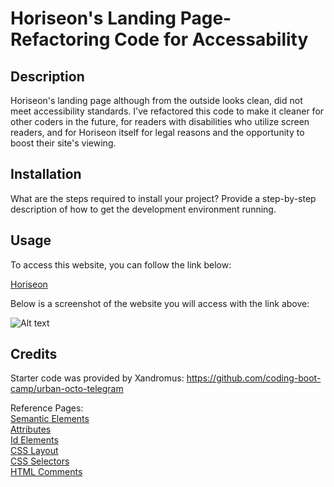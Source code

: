 # Horiseon's Landing Page-Refactoring Code for Accessability

## Description

Horiseon's landing page although from the outside looks clean, did not meet accessibility standards. I've refactored this code to make it cleaner for other coders in the future, for readers with disabilities who utilize screen readers, and for Horiseon itself for legal reasons and the opportunity to boost their site's viewing.

## Installation

What are the steps required to install your project? Provide a step-by-step description of how to get the development environment running.

## Usage

To access this website, you can follow the link below: 

<a target="_blank" href="Website-link">Horiseon</a>

Below is a screenshot of the website you will access with the link above:

![Alt text](urban-octo-telegram/Develop/assets/images/Website-preview.png?raw=true "Screen-Shot")

## Credits

Starter code was provided by Xandromus: https://github.com/coding-boot-camp/urban-octo-telegram

Reference Pages: <br>
<a href="https://www.w3schools.com/html/html5_semantic_elements.asp"> Semantic Elements</a> <br>
<a href="https://www.w3schools.com/html/html_attributes.asp"> Attributes</a> <br>
<a href="https://www.w3schools.com/html/html_id.asp"> Id Elements</a> <br>
<a href="https://www.w3schools.com/css/css_website_layout.asp"> CSS Layout</a> <br>
<a href="https://www.w3schools.com/css/css_selectors.asp"> CSS Selectors</a> <br>
<a href="https://www.w3schools.com/html/html_comments.asp"> HTML Comments</a>
